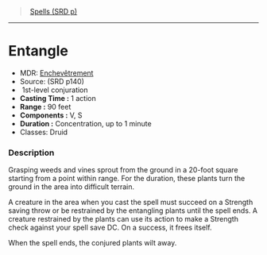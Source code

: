 ﻿---
!SpellItem
Name: Entangle
AltName: '[Enchevêtrement](hd_spells_enchevetrement.md)'
Type: conjuration
Level: 1
CastingTime: 1 action
Range: 90 feet
Components: V, S
Duration: Concentration, up to 1 minute
Classes: Druid
Family: SpellVO
Source: (SRD p140)
Id: spells_vo.md#entangle
ParentLink: spells_vo.md#spells-srd-p
ParentName: Spells (SRD p)
NameLevel: 1
Attributes:
  Name: Entangle
  Markdown: >+
    # <!--Name-->Entangle<!--/Name-->


    - MDR: <!--AltName-->[Enchevêtrement](hd_spells_enchevetrement.md)<!--/AltName-->

    - Source: <!--Source-->(SRD p140)<!--/Source-->

    -  <!--Level-->1<!--/Level-->st-level <!--Type-->conjuration<!--/Type-->

    - **Casting Time :** <!--CastingTime-->1 action<!--/CastingTime-->

    - **Range :** <!--Range-->90 feet<!--/Range-->

    - **Components :** <!--Components-->V, S<!--/Components-->

    - **Duration :** <!--Duration-->Concentration, up to 1 minute<!--/Duration-->

    - Classes: <!--Classes-->Druid<!--/Classes-->


    ### Description


    Grasping weeds and vines sprout from the ground in a 20-foot square starting from a point within range. For the duration, these plants turn the ground in the area into difficult terrain.


    A creature in the area when you cast the spell must succeed on a Strength saving throw or be restrained by the entangling plants until the spell ends. A creature restrained by the plants can use its action to make a Strength check against your spell save DC. On a success, it frees itself.


    When the spell ends, the conjured plants wilt away.

  AltName: '[Enchevêtrement](hd_spells_enchevetrement.md)'
  Source: (SRD p140)
  Level: 1
  Type: conjuration
  CastingTime: 1 action
  Range: 90 feet
  Components: V, S
  Duration: Concentration, up to 1 minute
  Classes: Druid
AttributesDictionary: >+
  Name: Entangle

  Markdown: >+

    # <!--Name-->Entangle<!--/Name-->





    - MDR: <!--AltName-->[Enchevêtrement](hd_spells_enchevetrement.md)<!--/AltName-->



    - Source: <!--Source-->(SRD p140)<!--/Source-->



    -  <!--Level-->1<!--/Level-->st-level <!--Type-->conjuration<!--/Type-->



    - **Casting Time :** <!--CastingTime-->1 action<!--/CastingTime-->



    - **Range :** <!--Range-->90 feet<!--/Range-->



    - **Components :** <!--Components-->V, S<!--/Components-->



    - **Duration :** <!--Duration-->Concentration, up to 1 minute<!--/Duration-->



    - Classes: <!--Classes-->Druid<!--/Classes-->





    ### Description





    Grasping weeds and vines sprout from the ground in a 20-foot square starting from a point within range. For the duration, these plants turn the ground in the area into difficult terrain.





    A creature in the area when you cast the spell must succeed on a Strength saving throw or be restrained by the entangling plants until the spell ends. A creature restrained by the plants can use its action to make a Strength check against your spell save DC. On a success, it frees itself.





    When the spell ends, the conjured plants wilt away.



  AltName: '[Enchevêtrement](hd_spells_enchevetrement.md)'

  Source: (SRD p140)

  Level: 1

  Type: conjuration

  CastingTime: 1 action

  Range: 90 feet

  Components: V, S

  Duration: Concentration, up to 1 minute

  Classes: Druid

---
> [Spells (SRD p)](srd_spells.md)

---

# Entangle

- MDR: [Enchevêtrement](hd_spells_enchevetrement.md)
- Source: (SRD p140)
-  1st-level conjuration
- **Casting Time :** 1 action
- **Range :** 90 feet
- **Components :** V, S
- **Duration :** Concentration, up to 1 minute
- Classes: Druid

### Description

Grasping weeds and vines sprout from the ground in a 20-foot square starting from a point within range. For the duration, these plants turn the ground in the area into difficult terrain.

A creature in the area when you cast the spell must succeed on a Strength saving throw or be restrained by the entangling plants until the spell ends. A creature restrained by the plants can use its action to make a Strength check against your spell save DC. On a success, it frees itself.

When the spell ends, the conjured plants wilt away.

